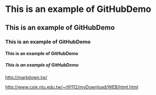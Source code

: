 # This is an example of GitHubDemo
## This is an example of GitHubDemo
### This is an example of GitHubDemo
#### This is an example of GitHubDemo
##### This is an example of GitHubDemo
<http://markdown.tw/>

<http://www.csie.ntu.edu.tw/~r91112/myDownload/WEB/html.html>
